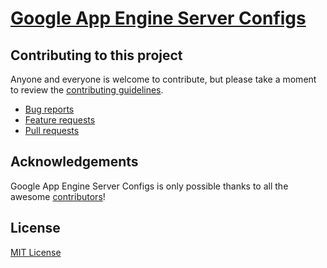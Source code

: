 # [Google App Engine Server Configs](https://github.com/h5bp/server-configs-gae)

## Contributing to this project

Anyone and everyone is welcome to contribute, but please take a moment to review
the [contributing guidelines](CONTRIBUTING.md).

* [Bug reports](CONTRIBUTING.md#bugs)
* [Feature requests](CONTRIBUTING.md#features)
* [Pull requests](CONTRIBUTING.md#pull-requests)

## Acknowledgements

Google App Engine Server Configs is only possible thanks to all the awesome
[contributors](https://github.com/h5bp/server-configs-gae/graphs/contributors)!

## License

[MIT License](LICENSE.md)
